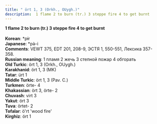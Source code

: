 ```yaml
---
title: " ört 1, 3 (Orkh., OUygh.)"
description:  1 flame 2 to burn (tr.) 3 steppe fire 4 to get burnt
---
```

<strong> 1 flame 2 to burn (tr.) 3 steppe fire 4 to get burnt</strong><br><br>
<strong>Korean</strong>:  *pɨ́r<br>
<strong>Japanese</strong>:  *pǝ̀-i<br>
<strong>Comments</strong>:  VEWT 375, EDT 201, 208-9, ЭСТЯ 1, 550-551, Лексика 357-358.<br>
<strong>Russian meaning</strong>:  1 пламя 2 жечь 3 степной пожар 4 обгорать<br>
<strong>Old Turkic</strong>:  ört 1, 3 (Orkh., OUygh.)<br>
<strong>Karakhanid</strong>:  ört 1, 3 (MK)<br>
<strong>Tatar</strong>:  ürt 1<br>
<strong>Middle Turkic</strong>:  ört 1, 3 (Pav. C.)<br>
<strong>Turkmen</strong>:  örte- 4<br>
<strong>Khakassian</strong>:  ört 3, örte- 2<br>
<strong>Chuvash</strong>:  virt 3<br>
<strong>Yakut</strong>:  ört 3<br>
<strong>Tuva</strong>:  örtet- 2<br>
<strong>Tofalar</strong>:  ö'rt 'wood fire'<br>
<strong>Kirghiz</strong>:  ört 1<br>


